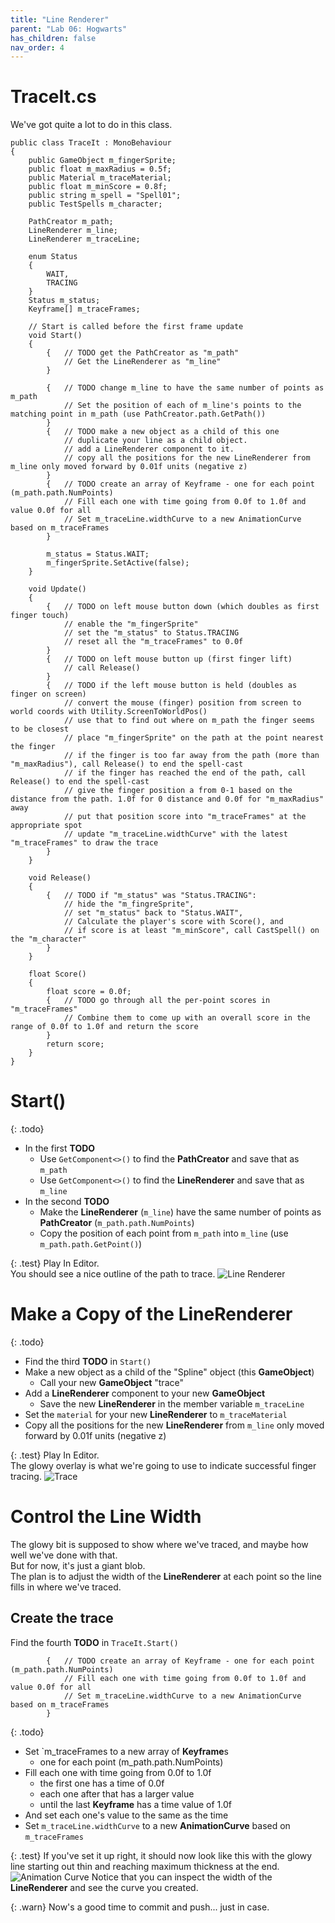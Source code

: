 ```yaml
---
title: "Line Renderer"
parent: "Lab 06: Hogwarts"
has_children: false
nav_order: 4
---
```


# TraceIt.cs
We've got quite a lot to do in this class.
```
public class TraceIt : MonoBehaviour
{
    public GameObject m_fingerSprite;
    public float m_maxRadius = 0.5f;
    public Material m_traceMaterial;
    public float m_minScore = 0.8f;
    public string m_spell = "Spell01";
    public TestSpells m_character;

    PathCreator m_path;
    LineRenderer m_line;
    LineRenderer m_traceLine;

    enum Status
    {
        WAIT,
        TRACING
    }
    Status m_status;
    Keyframe[] m_traceFrames;

    // Start is called before the first frame update
    void Start()
    {
        {   // TODO get the PathCreator as "m_path"
            // Get the LineRenderer as "m_line"
        }

        {   // TODO change m_line to have the same number of points as m_path
            // Set the position of each of m_line's points to the matching point in m_path (use PathCreator.path.GetPath())
        }
        {   // TODO make a new object as a child of this one
            // duplicate your line as a child object.
            // add a LineRenderer component to it.
            // copy all the positions for the new LineRenderer from m_line only moved forward by 0.01f units (negative z)
        }
        {   // TODO create an array of Keyframe - one for each point (m_path.path.NumPoints)
            // Fill each one with time going from 0.0f to 1.0f and value 0.0f for all
            // Set m_traceLine.widthCurve to a new AnimationCurve based on m_traceFrames
        }

        m_status = Status.WAIT;
        m_fingerSprite.SetActive(false);
    }

    void Update()
    {
        {   // TODO on left mouse button down (which doubles as first finger touch)
            // enable the "m_fingerSprite"
            // set the "m_status" to Status.TRACING
            // reset all the "m_traceFrames" to 0.0f
        }
        {   // TODO on left mouse button up (first finger lift)
            // call Release()
        }
        {   // TODO if the left mouse button is held (doubles as finger on screen)
            // convert the mouse (finger) position from screen to world coords with Utility.ScreenToWorldPos()
            // use that to find out where on m_path the finger seems to be closest
            // place "m_fingerSprite" on the path at the point nearest the finger
            // if the finger is too far away from the path (more than "m_maxRadius"), call Release() to end the spell-cast
            // if the finger has reached the end of the path, call Release() to end the spell-cast
            // give the finger position a from 0-1 based on the distance from the path. 1.0f for 0 distance and 0.0f for "m_maxRadius" away
            // put that position score into "m_traceFrames" at the appropriate spot
            // update "m_traceLine.widthCurve" with the latest "m_traceFrames" to draw the trace
        }
    }

    void Release()
    {
        {   // TODO if "m_status" was "Status.TRACING":
            // hide the "m_fingreSprite",
            // set "m_status" back to "Status.WAIT",
            // Calculate the player's score with Score(), and
            // if score is at least "m_minScore", call CastSpell() on the "m_character"
        }
    }

    float Score()
    {
        float score = 0.0f;
        {   // TODO go through all the per-point scores in "m_traceFrames"
            // Combine them to come up with an overall score in the range of 0.0f to 1.0f and return the score
        }
        return score;
    }
}
```

# Start()

{: .todo}
* In the first **TODO**
    * Use `GetComponent<>()` to find the **PathCreator** and save that as `m_path`
    * Use `GetComponent<>()` to find the **LineRenderer** and save that as `m_line`
* In the second **TODO**
    * Make the **LineRenderer** (`m_line`) have the same number of points as **PathCreator** (`m_path.path.NumPoints`)
    * Copy the position of each point from `m_path` into `m_line` (use `m_path.path.GetPoint()`)

{: .test}
Play In Editor.\
You should see a nice outline of the path to trace.
![Line Renderer](images/lab06/linerenderer.jpg "Line Renderer")

# Make a Copy of the LineRenderer

{: .todo}
* Find the third **TODO** in `Start()`
* Make a new object as a child of the "Spline" object (this **GameObject**)
    * Call your new **GameObject** "trace"
* Add a **LineRenderer** component to your new **GameObject**
    * Save the new **LineRenderer** in the member variable `m_traceLine`
* Set the `material` for your new **LineRenderer** to `m_traceMaterial`
* Copy all the positions for the new **LineRenderer** from `m_line` only moved forward by 0.01f units (negative z)

{: .test}
Play In Editor.\
The glowy overlay is what we're going to use to indicate successful finger tracing.
![Trace](images/lab06/trace1.jpg "Trace")

# Control the Line Width
The glowy bit is supposed to show where we've traced, and maybe how well we've done with that.\
But for now, it's just a giant blob.\
The plan is to adjust the width of the **LineRenderer** at each point so the line fills in where we've traced.

## Create the trace
Find the fourth **TODO** in `TraceIt.Start()`
```
        {   // TODO create an array of Keyframe - one for each point (m_path.path.NumPoints)
            // Fill each one with time going from 0.0f to 1.0f and value 0.0f for all
            // Set m_traceLine.widthCurve to a new AnimationCurve based on m_traceFrames
        }
```

{: .todo}
* Set `m_traceFrames to a new array of **Keyframe**s
    * one for each point (m_path.path.NumPoints)
* Fill each one with time going from 0.0f to 1.0f
    * the first one has a time of 0.0f
    * each one after that has a larger value
    * until the last **Keyframe** has a time value of 1.0f
* And set each one's value to the same as the time
* Set `m_traceLine.widthCurve` to a new **AnimationCurve** based on `m_traceFrames`

{: .test}
If you've set it up right, it should now look like this with the glowy line starting out thin and reaching maximum thickness at the end.
![Animation Curve](images/lab06/animcurve.jpg "Animation Curve")
Notice that you can inspect the width of the **LineRenderer** and see the curve you created.

{: .warn}
Now's a good time to commit and push... just in case.



